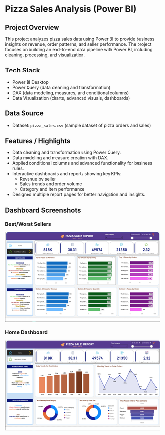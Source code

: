 # Pizza Sales Analysis (Power BI)

## Project Overview
This project analyzes pizza sales data using Power BI to provide business insights on revenue, order patterns, and seller performance. The project focuses on building an end-to-end data pipeline with Power BI, including cleaning, processing, and visualization.

## Tech Stack
- Power BI Desktop  
- Power Query (data cleaning and transformation)  
- DAX (data modeling, measures, and conditional columns)  
- Data Visualization (charts, advanced visuals, dashboards)  

## Data Source
- Dataset: `pizza_sales.csv` (sample dataset of pizza orders and sales)

## Features / Highlights
- Data cleaning and transformation using Power Query.  
- Data modeling and measure creation with DAX.  
- Applied conditional columns and advanced functionality for business rules.  
- Interactive dashboards and reports showing key KPIs:  
  - Revenue by seller  
  - Sales trends and order volume  
  - Category and item performance  
- Designed multiple report pages for better navigation and insights.

## Dashboard Screenshots
### Best/Worst Sellers
![Seller Screenshot](https://github.com/nishant0426/Pizza-Sales-Analysis/blob/main/Sellers.png)

### Home Dashboard
![Home Screenshot](https://github.com/nishant0426/Pizza-Sales-Analysis/blob/main/Home.png)

